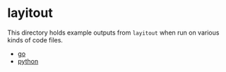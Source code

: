 # layitout

This directory holds example outputs from `layitout` when run on various kinds
of code files.

- [go](./go)
- [python](./python)
